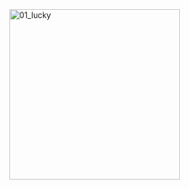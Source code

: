 <img width="306" alt="01_lucky" src="https://github.com/ysolarh/OZ_class_backend/assets/109467066/29a20474-eb20-476d-b5bc-07b79327b808">
